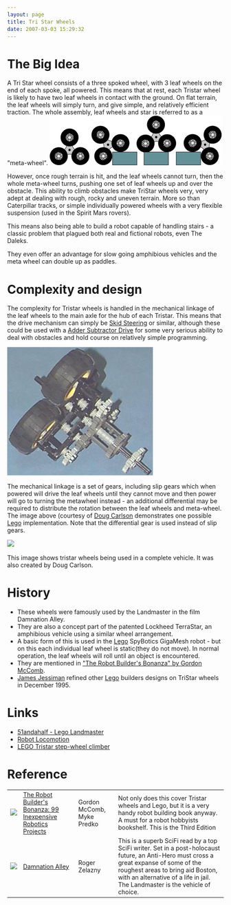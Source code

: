 ```yaml
---
layout: page
title: Tri Star Wheels
date: 2007-03-03 15:29:32
---
```

<h1 id="The_Big_Idea">The Big Idea</h1>
A Tri Star wheel consists of a three spoked wheel, with 3 leaf wheels on the end of each spoke, all powered. This means that at rest, each Tristar wheel is likely to have two leaf wheels in contact with the ground. On flat terrain, the leaf wheels will simply turn, and give simple, and relatively efficient traction. The whole assembly, leaf wheels and star is referred to as a "meta-wheel".

<img class="img-responsive" src="/galleries/gallery-1-common-images/430-tristarwheel_plain.png"/>

However, once rough terrain is hit, and the leaf wheels cannot turn, then the whole meta-wheel turns, pushing one set of leaf wheels up and over the obstacle. This ability to climb obstacles make TriStar wheels very, very adept at dealing with rough, rocky and uneven terrain. More so than Caterpillar tracks, or simple individually powered wheels with a very flexible suspension (used in the Spirit Mars rovers).

This means also being able to build a robot capable of handling stairs - a classic problem that plagued both real and fictional robots, even The Daleks.

They even offer an advantage for slow going amphibious vehicles and the meta wheel can double up as paddles.

<h1 id="Complexity_and_design">Complexity and design</h1>

The complexity for Tristar wheels is handled in the mechanical linkage of the leaf wheels to the main axle for the hub of each Tristar. This means that the drive mechanism can simply be <a href="/wiki/skid_steering.html" title="Skid Steering">Skid Steering</a> or similar, although these could be used with a <a href="/wiki/adder_subtractor_drive.html" title="Adder Subtractor Drive">Adder Subtractor Drive</a> for some very serious ability to deal with obstacles and hold course on relatively simple programming.

![Doug Carlsons TriStar wheel design](/galleries/gallery-1-common-images/431-tristar-wheel-model.jpg)

The mechanical linkage is a set of gears, including slip gears which when powered will drive the leaf wheels until they cannot move and then power will go to turning the metawheel instead - an additional differential may be required to distribute the rotation between the leaf wheels and meta-wheel. The image above (courtesy of [Doug Carlson](https://amzn.to/38tHYRs) demonstrates one possible <a href="/wiki/lego.html" title="The best known construction toy">Lego</a> implementation. Note that the differential gear is used instead of slip gears.

<img class="img-responsive" src="image433"/>

This image shows tristar wheels being used in a complete vehicle. It was also created by Doug Carlson.

<h1 id="History">History</h1>

* These wheels were famously used by the Landmaster in the film Damnation Alley.
* They are also a concept part of the patented Lockheed TerraStar, an amphibious vehicle using a similar wheel arrangement.
* A basic form of this is used in the <a href="/wiki/lego.html" title="The best known construction toy">Lego</a> SpyBotics GigaMesh robot - but on this each individual leaf wheel is static(they do not move). In normal operation, the leaf wheels will roll until an object is encountered.
* They are mentioned in <a href="http://www.amazon.co.uk/gp/product/0830628002?ie=UTF8&amp;tag=orionrobots-21&amp;linkCode=as2&amp;camp=1634&amp;creative=6738&amp;creativeASIN=0830628002" rel="external" target="_blank">"The Robot Builder's Bonanza" by Gordon McComb</a>.
* <a href="/wiki/james_jessiman.html" title="James Jessiman">James Jessiman</a> refined other <a href="/wiki/lego.html">Lego</a> builders designs on TriStar wheels in December 1995.

<h1 id="Links">Links</h1>

* <a href="http://www.brickshelf.com/cgi-bin/gallery.cgi?f=191414" rel="external" target="_blank">51andahalf - Lego Landmaster</a>
* <a href="/wiki/robot_locomotion.html" title="Robot Locomotion">Robot Locomotion</a>
* [LEGO Tristar step-wheel climber](https://lego.roerei.nl/tristar/tristar.html)

<h1 id="Reference">Reference</h1>

<table class="normal" id="fancytable_1"> 
<tr> <td class="odd"> <a class="internal" href="http://www.amazon.co.uk/gp/product/0071468935?ie=UTF8&amp;tag=orionrobots-21&amp;linkCode=as2&amp;camp=1634&amp;creative=6738&amp;creativeASIN=0071468935" target="_blank"> <img class="img-responsive" src="image429"/> </a> </td> <td class="odd"><a href="http://www.amazon.co.uk/gp/product/0071468935?ie=UTF8&amp;tag=orionrobots-21&amp;linkCode=as2&amp;camp=1634&amp;creative=6738&amp;creativeASIN=0071468935" rel="external" target="_blank">The Robot Builder's Bonanza: 99 Inexpensive Robotics Projects</a></td> <td class="odd"> Gordon McComb, Myke Predko </td> <td class="odd"> Not only does this cover Tristar wheels and Lego, but it is a very handy robot building book anyway. A must for a robot hobbyists bookshelf. This is the Third Edition<img class="img-responsive" height="1" src="http://www.assoc-amazon.co.uk/e/ir?t=orionrobots-21&amp;l=as2&amp;o=2&amp;a=0071468935" width="1"/> </td> </tr>
<tr> <td class="even"> <a class="internal" href="http://www.amazon.co.uk/gp/product/0743413172?ie=UTF8&amp;tag=orionrobots-21&amp;linkCode=as2&amp;camp=1634&amp;creative=6738&amp;creativeASIN=0743413172" target="_blank"> <img class="img-responsive" src="image428"/> </a> </td> <td class="even"><a href="http://www.amazon.co.uk/gp/product/0743413172?ie=UTF8&amp;tag=orionrobots-21&amp;linkCode=as2&amp;camp=1634&amp;creative=6738&amp;creativeASIN=0743413172" rel="external" target="_blank">Damnation Alley</a></td> <td class="even"> Roger Zelazny </td> <td class="even"> This is a superb SciFi read by a top SciFi writer. Set in a post-holocaust future, an Anti-Hero must cross a great expanse of some of the roughest areas to bring aid Boston, with an alternative of a life in jail. The Landmaster is the vehicle of choice.<img class="img-responsive" height="1" src="http://www.assoc-amazon.co.uk/e/ir?t=orionrobots-21&amp;l=as2&amp;o=2&amp;a=0743413172" width="1"/> </td> </tr>
</table>
